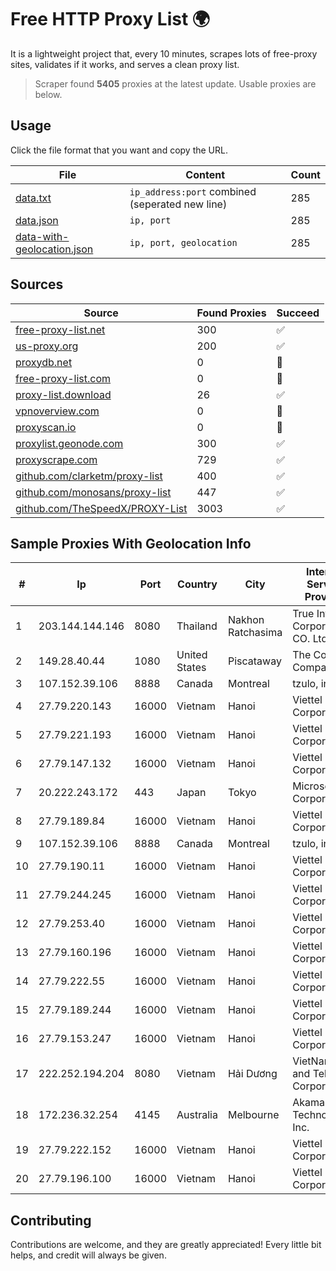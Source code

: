 
# Free HTTP Proxy List 🌍

It is a lightweight project that, every 10 minutes, scrapes lots of free-proxy sites, validates if it works, and serves a clean proxy list.


> Scraper found **5405** proxies at the latest update. Usable proxies are below.

## Usage

Click the file format that you want and copy the URL.


|File|Content|Count|
|----|-------|-----|
|[data.txt](https://raw.githubusercontent.com/themiralay/Proxy-List-World/master/data.txt)|`ip_address:port` combined (seperated new line)|285|
|[data.json](https://raw.githubusercontent.com/themiralay/Proxy-List-World/master/data.json)|`ip, port`|285|
|[data-with-geolocation.json](https://raw.githubusercontent.com/themiralay/Proxy-List-World/master/data-with-geolocation.json)|`ip, port, geolocation`|285|

## Sources

|Source|Found Proxies|Succeed|
|------|-------------|-------|
|[free-proxy-list.net](https://free-proxy-list.net)|300|✅|
|[us-proxy.org](https://www.us-proxy.org)|200|✅|
|[proxydb.net](http://proxydb.net)|0|🚫|
|[free-proxy-list.com](https://free-proxy-list.com/?page=&port=&type%5B%5D=http&type%5B%5D=https&up_time=0&search=Search)|0|🚫|
|[proxy-list.download](https://www.proxy-list.download/HTTP)|26|✅|
|[vpnoverview.com](https://vpnoverview.com/privacy/anonymous-browsing/free-proxy-servers)|0|🚫|
|[proxyscan.io](https://www.proxyscan.io)|0|🚫|
|[proxylist.geonode.com](https://proxylist.geonode.com/api/proxy-list?limit=300&page=1&sort_by=lastChecked&sort_type=desc&protocols=http,https)|300|✅|
|[proxyscrape.com](https://api.proxyscrape.com/v2/?request=displayproxies&protocol=http&timeout=10000&country=all&ssl=all&anonymity=all)|729|✅|
|[github.com/clarketm/proxy-list](https://raw.githubusercontent.com/clarketm/proxy-list/master/proxy-list-raw.txt)|400|✅|
|[github.com/monosans/proxy-list](https://raw.githubusercontent.com/monosans/proxy-list/main/proxies/http.txt)|447|✅|
|[github.com/TheSpeedX/PROXY-List](https://raw.githubusercontent.com/TheSpeedX/PROXY-List/master/http.txt)|3003|✅|


## Sample Proxies With Geolocation Info

|#|Ip|Port|Country|City|Internet Service Provider|
|-|--|----|-------|----|-------------------------|
|1|203.144.144.146|8080|Thailand|Nakhon Ratchasima|True Internet Corporation CO. Ltd.|
|2|149.28.40.44|1080|United States|Piscataway|The Constant Company|
|3|107.152.39.106|8888|Canada|Montreal|tzulo, inc.|
|4|27.79.220.143|16000|Vietnam|Hanoi|Viettel Corporation|
|5|27.79.221.193|16000|Vietnam|Hanoi|Viettel Corporation|
|6|27.79.147.132|16000|Vietnam|Hanoi|Viettel Corporation|
|7|20.222.243.172|443|Japan|Tokyo|Microsoft Corporation|
|8|27.79.189.84|16000|Vietnam|Hanoi|Viettel Corporation|
|9|107.152.39.106|8888|Canada|Montreal|tzulo, inc.|
|10|27.79.190.11|16000|Vietnam|Hanoi|Viettel Corporation|
|11|27.79.244.245|16000|Vietnam|Hanoi|Viettel Corporation|
|12|27.79.253.40|16000|Vietnam|Hanoi|Viettel Corporation|
|13|27.79.160.196|16000|Vietnam|Hanoi|Viettel Corporation|
|14|27.79.222.55|16000|Vietnam|Hanoi|Viettel Corporation|
|15|27.79.189.244|16000|Vietnam|Hanoi|Viettel Corporation|
|16|27.79.153.247|16000|Vietnam|Hanoi|Viettel Corporation|
|17|222.252.194.204|8080|Vietnam|Hải Dương|VietNam Post and Telecom Corporation|
|18|172.236.32.254|4145|Australia|Melbourne|Akamai Technologies, Inc.|
|19|27.79.222.152|16000|Vietnam|Hanoi|Viettel Corporation|
|20|27.79.196.100|16000|Vietnam|Hanoi|Viettel Corporation|



## Contributing

Contributions are welcome, and they are greatly appreciated! Every
little bit helps, and credit will always be given.

